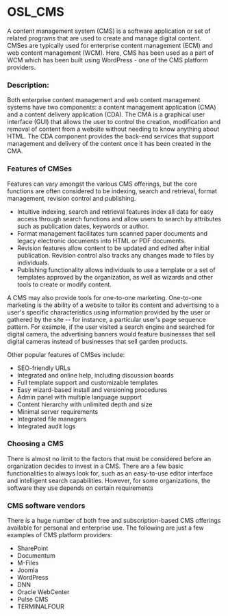 # OSL_CMS
A content management system (CMS) is a software application or set of related programs that are used to create and manage digital content. CMSes are typically used for enterprise content management (ECM) and web content management (WCM). Here, CMS has been used as a part of WCM which has been built using WordPress - one of the CMS platform providers.
### Description:
Both enterprise content management and web content management systems have two components: a content management application (CMA) and a content delivery application (CDA). The CMA is a graphical user interface (GUI) that allows the user to control the creation, modification and removal of content from a website without needing to know anything about HTML.  The CDA component provides the back-end services that support management and delivery of the content once it has been created in the CMA.
### Features of CMSes
Features can vary amongst the various CMS offerings, but the core functions are often considered to be indexing, search and retrieval, format management, revision control and publishing.
* Intuitive indexing, search and retrieval features index all data for easy access through search functions and allow users to search by attributes such as publication dates, keywords or author.
* Format management facilitates turn scanned paper documents and legacy electronic documents into HTML or PDF documents.
* Revision features allow content to be updated and edited after initial publication. Revision control also tracks any changes made to files by individuals.
* Publishing functionality allows individuals to use a template or a set of templates approved by the organization, as well as wizards and other tools to create or modify content.

A CMS may also provide tools for one-to-one marketing. One-to-one marketing is the ability of a website to tailor its content and advertising to a user's specific characteristics using information provided by the user or gathered by the site -- for instance, a particular user's page sequence pattern. For example, if the user visited a search engine and searched for digital camera, the advertising banners would feature businesses that sell digital cameras instead of businesses that sell garden products.

Other popular features of CMSes include:
* SEO-friendly URLs
* Integrated and online help, including discussion boards
* Full template support and customizable templates
* Easy wizard-based install and versioning procedures
* Admin panel with multiple language support
* Content hierarchy with unlimited depth and size
* Minimal server requirements
* Integrated file managers
* Integrated audit logs
### Choosing a CMS
There is almost no limit to the factors that must be considered before an organization decides to invest in a CMS. There are a few basic functionalities to always look for, such as an easy-to-use editor interface  and intelligent search capabilities. However, for some organizations, the software they use depends on certain requirements
### CMS software vendors
There is a huge number of both free and subscription-based CMS offerings available for personal and enterprise use. The following are just a few examples of CMS platform providers:
* SharePoint
* Documentum
* M-Files 
* Joomla
* WordPress 
* DNN
* Oracle WebCenter 
* Pulse CMS
* TERMINALFOUR

